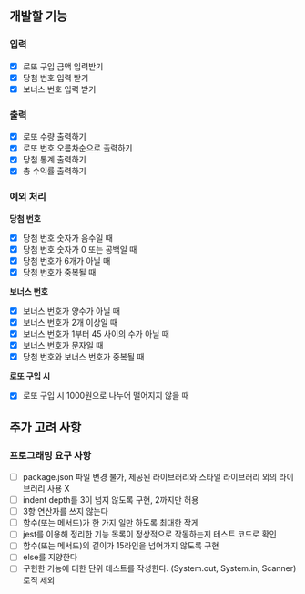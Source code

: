 ## **개발할 기능**

### **입력**

- [x]  로또 구입 금액 입력받기
- [x]  당첨 번호 입력 받기
- [x]  보너스 번호 입력 받기

### **출력**

- [x]  로또 수량 출력하기
- [x]  로또 번호 오름차순으로 출력하기
- [x]  당첨 통계 출력하기
- [x]  총 수익률 출력하기

### **예외 처리**
**당첨 번호**
- [x]  당첨 번호 숫자가 음수일 때
- [x]  당첨 번호 숫자가 0 또는 공백일 때
- [x]  당첨 번호가 6개가 아닐 때
- [x]  당첨 번호가 중복될 때

**보너스 번호**
- [x]  보너스 번호가 양수가 아닐 때
- [x]  보너스 번호가 2개 이상일 때
- [x]  보너스 번호가 1부터 45 사이의 수가 아닐 때
- [x]  보너스 번호가 문자일 때
- [x]  당첨 번호와 보너스 번호가 중복될 때

**로또 구입 시**
- [x]  로또 구입 시 1000원으로 나누어 떨어지지 않을 때

## 추가 고려 사항
### 프로그래밍 요구 사항

- [ ]  package.json 파일 변경 불가, 제공된 라이브러리와 스타일 라이브러리 외의 라이브러리 사용 X
- [ ]  indent depth를 3이 넘지 않도록 구현, 2까지만 허용
- [ ]  3항 연산자를 쓰지 않는다
- [ ]  함수(또는 메서드)가 한 가지 일만 하도록 최대한 작게
- [ ]  jest를 이용해  정리한 기능 목록이 정상적으로 작동하는지 테스트 코드로 확인
- [ ]  함수(또는 메서드)의 길이가 15라인을 넘어가지 않도록 구현
- [ ]  else를 지양한다
- [ ]  구현한 기능에 대한 단위 테스트를 작성한다. (System.out, System.in, Scanner) 로직 제외

